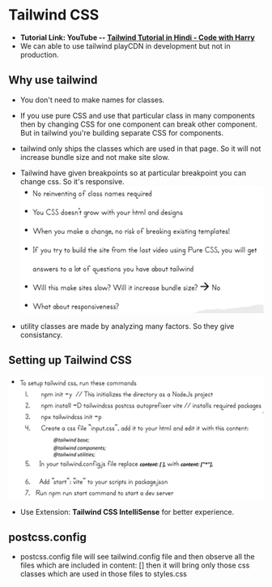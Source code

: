 # Tailwind CSS

- **Tutorial Link: YouTube -- <a href="https://www.youtube.com/playlist?list=PLu0W_9lII9ahwFDuExCpPFHAK829Wto2O">Tailwind Tutorial in Hindi - Code with Harry</a>**
- We can able to use tailwind playCDN in development but not in production.

## Why use tailwind
- You don't need to make names for classes. 
- If you use pure CSS and use that particular class in many components then by changing CSS for one component can break other component. But in tailwind you're building separate CSS for components.
- tailwind only ships the classes which are used in that page. So it will not increase bundle size and not make site slow.
- Tailwind have given breakpoints so at particular breakpoint you can change css. So it's responsive.
![alt text](public/image.png)

- utility classes are made by analyzing many factors. So they give consistancy.

## Setting up Tailwind CSS
![alt text](public/image-1.png)

- Use Extension: **Tailwind CSS IntelliSense** for better experience.

## postcss.config
- postcss.config file will see tailwind.config file and then observe all the    files which are included in content: [] then it will bring only those css classes which are used in those files to styles.css